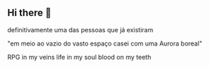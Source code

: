 ## Hi there 👋
<p>definitivamente uma das pessoas que já existiram</p>
<p> "em meio ao vazio do vasto espaço casei com uma Aurora boreal"</p>
<p>RPG in my veins life in my soul blood on my teeth</p>
